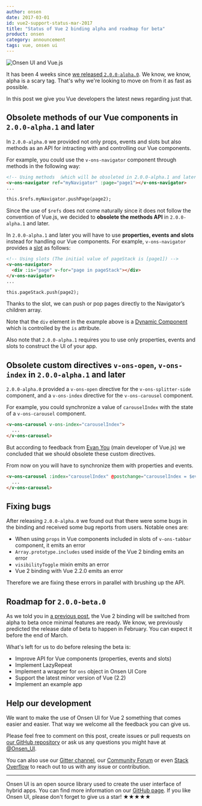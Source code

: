 ```yaml
---
author: onsen
date: 2017-03-01
id: vue2-support-status-mar-2017
title: "Status of Vue 2 binding alpha and roadmap for beta"
product: onsen
category: announcement
tags: vue, onsen ui
---
```


![Onsen UI and Vue.js](https://onsen.io/blog/content/images/2016/Aug/onsen_vue.png)

It has been 4 weeks since [we released `2.0.0-alpha.0`](/blog/vuejs-2-binding-alpha-version-is-here/). We know, we know, alpha is a scary tag. That's why we're looking to move on from it as fast as possible.

In this post we give you Vue developers the latest news regarding just that.

## Obsolete methods of our Vue components in `2.0.0-alpha.1` and later

In `2.0.0-alpha.0` we provided not only props, events and slots but also methods as an API for intracting with and controlling our Vue components.

For example, you could use the `v-ons-navigator` component through methods in the following way:

<!-- more -->

```html
<!-- Using methods （which will be obsoleted in 2.0.0-alpha.1 and later） -->
<v-ons-navigator ref="myNavigator" :page="page1"></v-ons-navigator>
...

this.$refs.myNavigator.pushPage(page2);
```

Since the use of `$refs` does not come naturally since it does not follow the convention of Vue.js, we decided to **obsolete the methods API** in `2.0.0-alpha.1` and later.

In `2.0.0-alpha.1` and later you will have to use **properties, events and slots** instead for handling our Vue components.
For example, `v-ons-navigator` provides a [slot](https://vuejs.org/v2/guide/components.html#Content-Distribution-with-Slots) as follows:

```html
<!-- Using slots (The initial value of pageStack is [page1]) -->
<v-ons-navigator>
  <div :is="page" v-for="page in pageStack"></div>
</v-ons-navigator>
...

this.pageStack.push(page2);
```

Thanks to the slot, we can push or pop pages directly to the Navigator’s children array.

Note that the `div` element in the example above is a [Dynamic Component](https://vuejs.org/v2/guide/components.html#Dynamic-Components) which is controlled by the `is` attribute.

Also note that `2.0.0-alpha.1` requires you to use only properties, events and slots to construct the UI of your app.

## Obsolete custom directives `v-ons-open`, `v-ons-index` in `2.0.0-alpha.1` and later

`2.0.0-alpha.0` provided a `v-ons-open` directive for the `v-ons-splitter-side` component, and a `v-ons-index` directive for the `v-ons-carousel` component.

For example, you could synchronize a value of `carouselIndex` with the state of a `v-ons-carousel` component.

```html
<v-ons-carousel v-ons-index="carouselIndex">
  ...
</v-ons-carousel>
```

But according to feedback from [Evan You](https://github.com/yyx990803) (main developer of Vue.js) we concluded that we should obsolete these custom directives.

From now on you will have to synchronize them with properties and events.

```html
<v-ons-carousel :index="carouselIndex" @postchange="carouselIndex = $event.activeIndex">
  ...
</v-ons-carousel>
```

## Fixing bugs

After releasing `2.0.0-alpha.0` we found out that there were some bugs in the binding and received some bug reports from users.
Notable ones are:

- When using `props` in Vue components included in slots of `v-ons-tabbar` component, it emits an error
- `Array.prototype.includes` used inside of the Vue 2 binding emits an error
- `visibilityToggle` mixin emits an error
- Vue 2 binding with Vue 2.2.0 emits an error

Therefore we are fixing these errors in parallel with brushing up the API.

## Roadmap for `2.0.0-beta.0`

As we told you in [a previous post](/blog/vue2-support-status-jan-2017/), the Vue 2 binding will be switched from alpha to beta once minimal features are ready.
We know, we previously predicted the release date of beta to happen in February. You can expect it before the end of March.

What's left for us to do before relesing the beta is:

- Improve API for Vue components (properties, events and slots)
- Implement LazyRepeat
- Implement a wrapper for `ons` object in Onsen UI Core
- Support the latest minor version of Vue (2.2)
- Implement an example app

## Help our development

We want to make the use of Onsen UI for Vue 2 something that comes easier and easier.
That way we welcome all the feedback you can give us.

Please feel free to comment on this post, create issues or pull requests on [our GitHub repository](https://github.com/OnsenUI/OnsenUI) or ask us any questions you might have at [@Onsen_UI](https://twitter.com/Onsen_UI).

You can also use our [Gitter channel](https://gitter.im/OnsenUI/OnsenUI "Gitter channel"), our [Community Forum](https://community.onsen.io/category/2/onsen-ui "Community Forum") or even [Stack Overflow](http://stackoverflow.com/questions/tagged/onsen-ui "Stack Overflow") to reach out to us with any issue or contribution.

---

Onsen UI is an open source library used to create the user interface of hybrid apps. You can find more information on our [GitHub page](https://github.com/OnsenUI/OnsenUI). If you like Onsen UI, please don't forget to give us a star! ★★★★★
